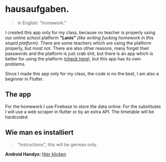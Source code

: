 # hausaufgaben.

>In English: "homework."

I created this app only for my class, because no teacher is properly using our online school platform **"Lanis"**  _(like writing fucking homework in this stupid platform)_. There are some teachers which are using the platform properly, but most not. There are also other reasons, many forget their passwords and the platform is just crab shit, but there is an app which is better for using the platform ([check here](https://github.com/Baumlaeufer0815/sph-planner)), but this app has its own problems.

Since I made this app only for my class, the code is no the best, I am also a beginner in Flutter.

## The app

For the homework I use Firebase to store the data online. For the substitutes I will use a web scraper in flutter or by an extra API. The timetable will be hardcoded.

## Wie man es installiert

>"Instructions", this will be german only.

**Android Handys:** [Hier klicken](./Anleitung_android.md)
